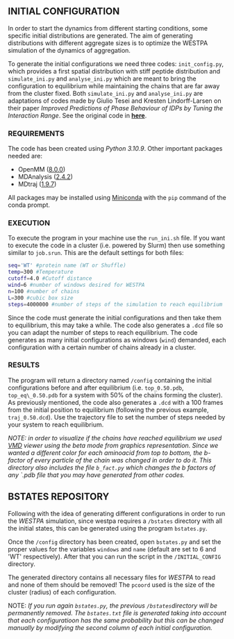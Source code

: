 ## INITIAL CONFIGURATION

In order to start the dynamics from different starting conditions, some specific initial distributions are generated. The aim of generating distributions with different aggregate sizes is to optimize the WESTPA simulation of the dynamics of aggregation. 

To generate the initial configurations we need three codes: `init_config.py`, which provides a first spatial distribution with stiff peptide distribution and `simulate_ini.py` and `analyse_ini.py` which are meant to bring the configuration to equilibrium while maintaining the chains that are far away from the cluster fixed. Both `simulate_ini.py` and `analyse_ini.py` are adaptations of codes made by Giulio Tesei and Kresten Lindorff-Larsen on their paper _Improved Predictions of Phase Behaviour of IDPs by Tuning the Interaction Range_. See the original code in **[here]**.



[here]: https://github.com/KULL-Centre/papers/tree/main/2022/CG-cutoffs-Tesei-et-al/MC/code


### REQUIREMENTS

The code has been created using _Python 3.10.9_. Other important packages needed are:

* OpenMM ([8.0.0])
* MDAnalysis ([2.4.2]) 
* MDtraj ([1.9.7])

[8.0.0]: http://docs.openmm.org/7.0.0/userguide/application.html
[2.4.2]: https://www.mdanalysis.org/pages/installation_quick_start/
[1.9.7]: https://www.mdtraj.org/1.9.7/installation.html

All packages may be installed using [Miniconda] with the `pip` command of the conda prompt.

[Miniconda]: https://docs.conda.io/projects/conda/en/latest/user-guide/install/linux.html


### EXECUTION

To execute the program in your machine use the `run_ini.sh` file. If you want to execute the code in a cluster (i.e. powered by Slurm) then use something similar to `job.srun`. This are the default settings for both files:

```bash
seq='WT' #protein name (WT or Shuffle)
temp=300 #Temperature
cutoff=4.0 #Cutoff distance
wind=6 #number of windows desired for WESTPA
n=100 #number of chains 
L=300 #cubic box size
steps=4000000 #number of steps of the simulation to reach equilibrium

```

Since the code must generate the initial configurations and then take them to equilibrium, this may take a while. The code also generates a `.dcd` file so you can adapt the number of steps to reach equilibrium. The code generates as many initial configurations as windows (`wind`) demanded, each configuration with a certain number of chains already in a cluster.


### RESULTS

The program will return a directory named `/config` containing the initial configurations before and after equilibrium (i.e. `top_0.50.pdb`, `top_eq\_0.50.pdb` for a system with 50\% of the chains forming the cluster). As previously mentioned, the code also generates a `.dcd` with a 100 frames from the initial position to equilibrium (following the previous example, `traj_0.50.dcd`). Use the trajectory file to set the number of steps needed by your system to reach equilibrium.

*NOTE:* _in order to visualize if the chains have reached equilibrium we used [VMD] viewer using the beta mode from graphics representation. Since we wanted a different color for each aminoacid from top to bottom, the b-factor of every particle of the chain was changed in order to do it. This directory also includes the file `b_fact.py` which changes the b factors of any `.pdb file that you may have generated from other codes._

[VMD]: https://www.ks.uiuc.edu/Development/Download/download.cgi?PackageName=VMD

## BSTATES REPOSITORY

Following with the idea of generating different configurations in order to run the _WESTPA_ simulation, since westpa requires a `/bstates` directory with all the initial states, this can be generated using the program `bstates.py`.

Once the `/config` directory has been created, open `bstates.py` and set the proper values for the variables `windows` and `name` (default are set to 6 and 'WT' respectively). After that you can run the script in the `/INITIAL_CONFIG` directory.

The generated directory contains all necessary files for _WESTPA_ to read and none of them should be removed! The `pcoord` used is the size of the cluster (radius) of each configuration. 

NOTE: _If you run again `bstates.py`, the previous `/bstates`directory will be permanently removed. The `bstates.txt` file is generated taking into account that each configuratioon has the same probability but this can be changed manually by modifying the second column of each initial configuration._




